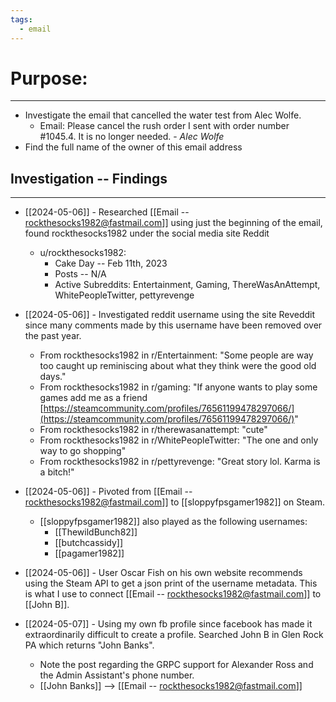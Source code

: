 ```yaml
---
tags:
  - email
---
```

# Purpose:
---
- Investigate the email that cancelled the water test from Alec Wolfe.
	- Email: Please cancel the rush order I sent with order number #1045.4. It is no longer needed. - *Alec Wolfe* 
- Find the full name of the owner of this email address

## Investigation -- Findings
---
- [[2024-05-06]] - Researched [[Email -- rockthesocks1982@fastmail.com]] using just the beginning of the email, found rockthesocks1982 under the social media site Reddit
	- u/rockthesocks1982:
		- Cake Day -- Feb 11th, 2023
		- Posts -- N/A
		- Active Subreddits: Entertainment, Gaming, ThereWasAnAttempt, WhitePeopleTwitter, pettyrevenge

- [[2024-05-06]] - Investigated reddit username using the site Reveddit since many comments made by this username have been removed over the past year.
	- From rockthesocks1982 in r/Entertainment: "Some people are way too caught up reminiscing about what they think were the good old days."
	- From rockthesocks1982 in r/gaming: "If anyone wants to play some games add me as a friend [https://steamcommunity.com/profiles/76561199478297066/](https://steamcommunity.com/profiles/76561199478297066/)"
	- From rockthesocks1982 in r/therewasanattempt: "cute"
	- From rockthesocks1982 in r/WhitePeopleTwitter: "The one and only way to go shopping"
	- From rockthesocks1982 in r/pettyrevenge: "Great story lol. Karma is a bitch!"

- [[2024-05-06]] - Pivoted from [[Email -- rockthesocks1982@fastmail.com]] to [[sloppyfpsgamer1982]] on Steam.
	- [[sloppyfpsgamer1982]] also played as the following usernames:
		- [[ThewildBunch82]]
		- [[butchcassidy]]
		- [[pagamer1982]]

- [[2024-05-06]] - User Oscar Fish on his own website recommends using the Steam API to get a json print of the username metadata. This is what I use to connect [[Email -- rockthesocks1982@fastmail.com]] to [[John B]]. 
- [[2024-05-07]] - Using my own fb profile since facebook has made it extraordinarily difficult to create a profile. Searched John B in Glen Rock PA which returns "John Banks". 
	- Note the post regarding the GRPC support for Alexander Ross and the Admin Assistant's phone number.
	- [[John Banks]] --> [[Email -- rockthesocks1982@fastmail.com]]


